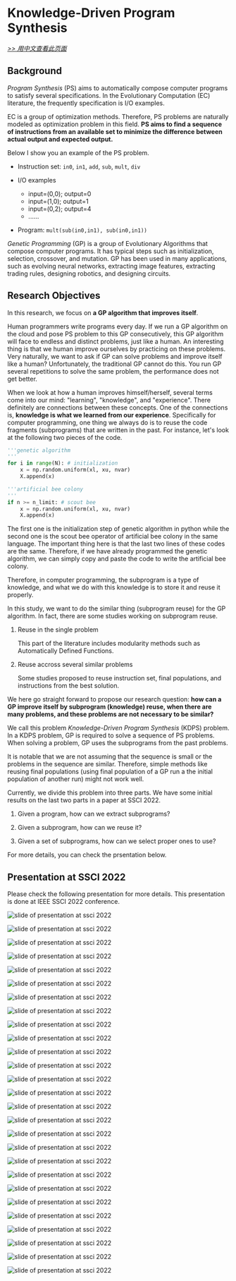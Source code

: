 # Knowledge-Driven Program Synthesis

[*>> 用中文查看此页面*](/cn/research/kdps/)

## Background

*Program Synthesis* (PS) aims to automatically compose computer programs to satisfy several specifications. In the Evolutionary Computation (EC) literature, the frequently specification is I/O examples.

EC is a group of optimization methods. Therefore, PS problems are naturally modeled as optimization problem in this field. **PS aims to find a sequence of instructions from an available set to minimize the difference between actual output and expected output.**

Below I show you an example of the PS problem.

- Instruction set: `in0`, `in1`, `add`, `sub`, `mult`, `div`

- I/O examples
  - input=(0,0); output=0
  - input=(1,0); output=1
  - input=(0,2); output=4
  - ......

- Program: `mult(sub(in0,in1), sub(in0,in1))`

*Genetic Programming* (GP) is a group of Evolutionary Algorithms that compose computer programs. It has typical steps such as initialization, selection, crossover, and mutation. GP has been used in many applications, such as evolving neural networks, extracting image features, extracting trading rules, designing robotics, and designing circuits.

## Research Objectives

In this research, we focus on **a GP algorithm that improves itself**.

Human programmers write programs every day. If we run a GP algorithm on the cloud and pose PS problem to this GP consecutively, this GP algorithm will face to endless and distinct problems, just like a human. An interesting thing is that we human improve ourselves by practicing on these problems. Very naturally, we want to ask if GP can solve problems and improve itself like a human? Unfortunately, the traditional GP cannot do this. You run GP several repetitions to solve the same problem, the performance does not get better.

When we look at how a human improves himself/herself, several terms come into our mind: "learning", "knowledge", and "experience". There definitely are connections between these concepts. One of the connections is, **knowledge is what we learned from our experience**. Specifically for computer programming, one thing we always do is to reuse the code fragments (subprograms) that are written in the past. For instance, let's look at the following two pieces of the code.

```python
'''genetic algorithm
'''
for i in range(N): # initialization
    x = np.random.uniform(xl, xu, nvar)
    X.append(x)
```

```python
'''artificial bee colony
'''
if n >= n_limit: # scout bee
    x = np.random.uniform(xl, xu, nvar)
    X.append(x)
```

The first one is the initialization step of genetic algorithm in python while the second one is the scout bee operator of artificial bee colony in the same language. The important thing here is that the last two lines of these codes are the same. Therefore, if we have already programmed the genetic algorithm, we can simply copy and paste the code to write the artificial bee colony.

Therefore, in computer programming, the subprogram is a type of knowledge, and what we do with this knowledge is to store it and reuse it properly.

In this study, we want to do the similar thing (subprogram reuse) for the GP algorithm. In fact, there are some studies working on subprogram reuse.

1. Reuse in the single problem

   This part of the literature includes modularity methods such as Automatically Defined Functions.

2. Reuse accross several similar problems

   Some studies proposed to reuse instruction set, final populations, and instructions from the best solution.

We here go straight forward to propose our research question: **how can a GP improve itself by subprogram (knowledge) reuse, when there are many problems, and these problems are not necessary to be similar?**

We call this problem *Knowledge-Driven Program Synthesis* (KDPS) problem. In a KDPS problem, GP is required to solve a sequence of PS problems. When solving a problem, GP uses the subprograms from the past problems.

It is notable that we are not assuming that the sequence is small or the problems in the sequence are similar. Therefore, simple methods like reusing final populations (using final population of a GP run a the initial population of another run) might not work well.

Currently, we divide this problem into three parts. We have some initial results on the last two parts in a paper at SSCI 2022.

1. Given a program, how can we extract subprograms?

2. Given a subprogram, how can we reuse it?

3. Given a set of subprograms, how can we select proper ones to use?

For more details, you can check the prsentation below.

## Presentation at SSCI 2022

Please check the following presentation for more details. This presentation is done at IEEE SSCI 2022 conference.

![slide of presentation at ssci 2022](ssci2022/slide-1.png)

![slide of presentation at ssci 2022](ssci2022/slide-2.png)

![slide of presentation at ssci 2022](ssci2022/slide-3.png)

![slide of presentation at ssci 2022](ssci2022/slide-4.png)

![slide of presentation at ssci 2022](ssci2022/slide-5.png)

![slide of presentation at ssci 2022](ssci2022/slide-6.png)

![slide of presentation at ssci 2022](ssci2022/slide-7.png)

![slide of presentation at ssci 2022](ssci2022/slide-8.png)

![slide of presentation at ssci 2022](ssci2022/slide-9.png)

![slide of presentation at ssci 2022](ssci2022/slide-10.png)

![slide of presentation at ssci 2022](ssci2022/slide-11.png)

![slide of presentation at ssci 2022](ssci2022/slide-12.png)

![slide of presentation at ssci 2022](ssci2022/slide-13.png)

![slide of presentation at ssci 2022](ssci2022/slide-14.png)

![slide of presentation at ssci 2022](ssci2022/slide-15.png)

![slide of presentation at ssci 2022](ssci2022/slide-16.png)

![slide of presentation at ssci 2022](ssci2022/slide-17.png)

![slide of presentation at ssci 2022](ssci2022/slide-18.png)

![slide of presentation at ssci 2022](ssci2022/slide-19.png)

![slide of presentation at ssci 2022](ssci2022/slide-20.png)

![slide of presentation at ssci 2022](ssci2022/slide-21.png)

![slide of presentation at ssci 2022](ssci2022/slide-22.png)

![slide of presentation at ssci 2022](ssci2022/slide-23.png)

![slide of presentation at ssci 2022](ssci2022/slide-24.png)

![slide of presentation at ssci 2022](ssci2022/slide-25.png)

![slide of presentation at ssci 2022](ssci2022/slide-26.png)

![slide of presentation at ssci 2022](ssci2022/slide-27.png)
